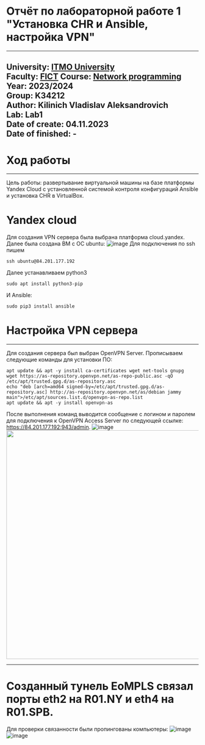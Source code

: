 # Отчёт по лабораторной работе 1 "Установка CHR и Ansible, настройка VPN"
---
University: [ITMO University](https://itmo.ru/ru/)  
Faculty: [FICT](https://fict.itmo.ru)
Course: [Network programming](https://github.com/itmo-ict-faculty/network-programming)
Year: 2023/2024  
Group: K34212  
Author: Kilinich Vladislav Aleksandrovich  
Lab: Lab1  
Date of create: 04.11.2023  
Date of finished: - 
---
# Ход работы
---
Цель работы: развертывание виртуальной машины на базе платформы Yandex Cloud с установленной системой контроля конфигураций Ansible и установка CHR в VirtualBox.  

# Yandex cloud
Для создания VPN сервера была выбрана платформа cloud.yandex. Далее была создана ВМ с ОС ubuntu:
![image](https://github.com/Vladkilinichh/2023_2024-network_programming-k34212-Kilinich_V_A/blob/main/lab01/images/1.PNG?raw=true)
Для подключения по ssh пишем
```
ssh ubuntu@84.201.177.192
```
Далее устанавливаем python3
```
sudo apt install python3-pip
```
И Ansible:
```
sudo pip3 install ansible
```
# Настройка VPN сервера 
---
Для создания сервера был выбран OpenVPN  Server. Прописываем следующие команды для установки ПО:
```
apt update && apt -y install ca-certificates wget net-tools gnupg
wget https://as-repository.openvpn.net/as-repo-public.asc -qO /etc/apt/trusted.gpg.d/as-repository.asc
echo "deb [arch=amd64 signed-by=/etc/apt/trusted.gpg.d/as-repository.asc] http://as-repository.openvpn.net/as/debian jammy main">/etc/apt/sources.list.d/openvpn-as-repo.list
apt update && apt -y install openvpn-as
```
После выполнения команд выводится сообщение с логином и паролем для подключения к OpenVPN Access Server
по следующей ссылке: https://84.201.177.192:943/admin.
![image](https://github.com/Vladkilinichh/2023_2024-network_programming-k34212-Kilinich_V_A/assets/63118851/0300353c-0afd-4246-a51e-699bd748bcb0)
<img src="https://github.com/Vladkilinichh/2023_2024-network_programming-k34212-Kilinich_V_A/assets/63118851/0300353c-0afd-4246-a51e-699bd748bcb0" width="600" heidth = 500 />

---
# Созданный тунель EoMPLS связал порты eth2 на R01.NY и eth4 на R01.SPB.
Для проверки связанности были пропингованы компьютеры:
![image](https://github.com/Vladkilinichh/2022_2023-introduction_in_routing-k33212-Kilinich-Vladislav/blob/main/lab3/images/10.PNG?raw=true)
![image](https://github.com/Vladkilinichh/2022_2023-introduction_in_routing-k33212-Kilinich-Vladislav/blob/main/lab3/images/11.PNG?raw=true)






